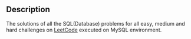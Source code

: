 ## Description
The solutions of all the SQL(Database) problems for all easy, medium and hard challenges on [LeetCode](https://leetcode.com/problemset/database/) executed on MySQL environment.
